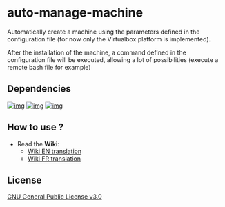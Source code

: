 # auto-manage-machine

Automatically create a machine using the parameters defined in the configuration file (for now only the Virtualbox platform is implemented).

After the installation of the machine, a command defined in the configuration file will be executed, allowing a lot of possibilities (execute a remote bash file for example)
## Dependencies
[![img](https://img.shields.io/pypi/v/coloredlogs?label=coloredlogs)](https://pypi.org/project/coloredlogs/)
[![img](https://img.shields.io/pypi/v/virtualbox?label=virtualbox)](https://pypi.org/project/virtualbox/)
[![img](https://img.shields.io/pypi/v/pywin32?label=pywin32)](https://pypi.org/project/pywin32/)
   
## How to use ?
* Read the **Wiki**:
  * [Wiki EN translation](https://github.com/frnode/auto-manage-machine/wiki/(EN)-Home)
  * [Wiki FR translation](https://github.com/frnode/auto-manage-machine/wiki/(FR)-Accueil)

## License
[GNU General Public License v3.0](https://github.com/frnode/auto-manage-machine/blob/master/LICENSE)
